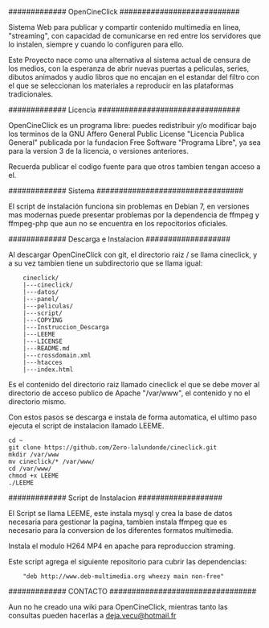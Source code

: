 ############# OpenCineClick ###########################

Sistema Web para publicar y compartir contenido multimedia en linea, "streaming", 
con capacidad de comunicarse en red entre los servidores que lo instalen, siempre y cuando 
lo configuren para ello.

Este Proyecto nace como una alternativa al sistema actual de censura de los medios, con la esperanza
de abrir nuevas puertas a peliculas, series, dibutos animados y audio libros que no encajan en el estandar
del filtro con el que se seleccionan los materiales a reproducir en las plataformas tradicionales.

############# Licencia ################################

OpenCineClick es un programa libre: puedes redistribuir y/o modificar bajo
los terminos de la GNU Affero General Public License "Licencia Publica General"
publicada por la fundacion Free Software "Programa Libre", ya sea para la version 3
de la licencia, o versiones anteriores.

Recuerda publicar el codigo fuente para que otros tambien tengan acceso a el.

############# Sistema #################################

El script de instalación funciona sin problemas en Debian 7, en versiones mas modernas puede
presentar problemas por la dependencia de ffmpeg y ffmpeg-php que aun no se encuentra en los 
repocitorios oficiales.

############# Descarga e Instalacion ###################

Al descargar OpenCineClick con git, el directorio raiz / se llama cineclick,
y a su vez tambien tiene un subdirectorio que se llama igual:

        cineclick/
        |---cineclick/
        |---datos/
        |---panel/
        |---peliculas/
        |---script/
        |---COPYING
        |---Instruccion_Descarga
        |---LEEME
        |---LICENSE
        |---README.md
        |---crossdomain.xml
        |---htacces
        |---index.html

Es el contenido del directorio raiz llamado cineclick el que se debe mover al 
directorio de acceso publico de Apache "/var/www", el contenido y no el directorio mismo.

Con estos pasos se descarga e instala de forma automatica, el ultimo paso ejecuta el script
de instalacion llamado LEEME.

    cd ~
    git clone https://github.com/Zero-lalundonde/cineclick.git
    mkdir /var/www
    mv cineclick/* /var/www/
    cd /var/www/
    chmod +x LEEME
    ./LEEME 
    
############# Script de Instalacion ################### 

El Script se llama LEEME, este instala mysql y crea la base de datos
necesaria para gestionar la pagina, tambien instala ffmpeg que es necesario
para la conversion de los diferentes formatos multimedia.

Instala el modulo H264 MP4 en apache para reproduccion straming.

Este script agrega el siguiente repositorio para cubrir las dependencias:

        "deb http://www.deb-multimedia.org wheezy main non-free"

############# CONTACTO #################################

Aun no he creado una wiki para OpenCineClick, mientras tanto las consultas
pueden hacerlas a deja.vecu@hotmail.fr
